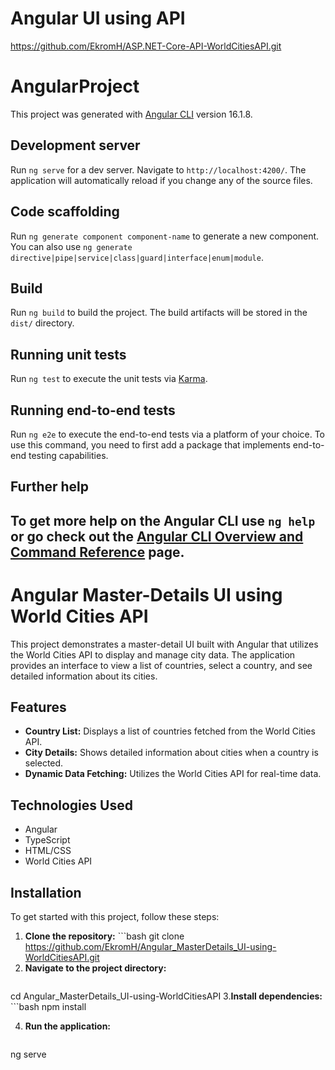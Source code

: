 # Angular UI using API
https://github.com/EkromH/ASP.NET-Core-API-WorldCitiesAPI.git

# AngularProject

This project was generated with [Angular CLI](https://github.com/angular/angular-cli) version 16.1.8.

## Development server

Run `ng serve` for a dev server. Navigate to `http://localhost:4200/`. The application will automatically reload if you change any of the source files.

## Code scaffolding

Run `ng generate component component-name` to generate a new component. You can also use `ng generate directive|pipe|service|class|guard|interface|enum|module`.

## Build

Run `ng build` to build the project. The build artifacts will be stored in the `dist/` directory.

## Running unit tests

Run `ng test` to execute the unit tests via [Karma](https://karma-runner.github.io).

## Running end-to-end tests

Run `ng e2e` to execute the end-to-end tests via a platform of your choice. To use this command, you need to first add a package that implements end-to-end testing capabilities.

## Further help

To get more help on the Angular CLI use `ng help` or go check out the [Angular CLI Overview and Command Reference](https://angular.io/cli) page.
---------------------------------------------------------------------------------------------------------------------------------------------------------------

# Angular Master-Details UI using World Cities API

This project demonstrates a master-detail UI built with Angular that utilizes the World Cities API to display and manage city data. The application provides an interface to view a list of countries, select a country, and see detailed information about its cities.

## Features

- **Country List:** Displays a list of countries fetched from the World Cities API.
- **City Details:** Shows detailed information about cities when a country is selected.
- **Dynamic Data Fetching:** Utilizes the World Cities API for real-time data.

## Technologies Used

- Angular
- TypeScript
- HTML/CSS
- World Cities API

## Installation

To get started with this project, follow these steps:

1. **Clone the repository:**
         ```bash
   git clone https://github.com/EkromH/Angular_MasterDetails_UI-using-WorldCitiesAPI.git
2. **Navigate to the project directory:**
    ```bash
cd Angular_MasterDetails_UI-using-WorldCitiesAPI
3.**Install dependencies:**
    ```bash
npm install


4. **Run the application:**
    ```bash
ng serve



